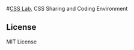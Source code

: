 #[CSS Lab.](http://steelydylan.github.io/css-lab/)
CSS Sharing and Coding Environment


## License
MIT License


